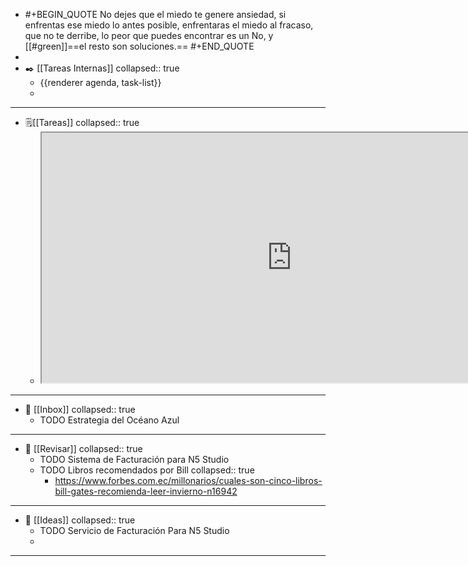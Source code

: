 - #+BEGIN_QUOTE
  No dejes que el miedo te genere ansiedad, si enfrentas ese miedo lo antes posible, enfrentaras el miedo al fracaso, que no te derribe, lo peor que puedes encontrar es un No, y [[#green]]==el resto son soluciones.==
  #+END_QUOTE
-
- ✒️ [[Tareas Internas]]
  collapsed:: true
	- {{renderer agenda, task-list}}
	-
- ---
- 🗒️[[Tareas]]
  collapsed:: true
	- <html><iframe src="https://ticktick.com/webapp/#q/all/today" height="400" width="800" name="demo">
	    <p>Su navegador no es compatible con iframes</p>
	  </iframe>
	  </html>
- ---
- 📩 [[Inbox]]
  collapsed:: true
	- TODO Estrategia del Océano Azul
- ---
- 🔎 [[Revisar]]
  collapsed:: true
	- TODO Sistema de Facturación para N5 Studio
	- TODO Libros recomendados por Bill
	  collapsed:: true
		- https://www.forbes.com.ec/millonarios/cuales-son-cinco-libros-bill-gates-recomienda-leer-invierno-n16942
- ---
- 🧠 [[Ideas]]
  collapsed:: true
	- TODO Servicio de Facturación Para N5 Studio
	-
- ---